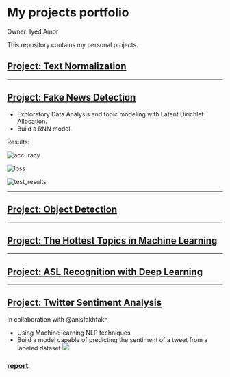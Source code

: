 # My projects portfolio

Owner: Iyed Amor 

This repository contains my personal projects.

## [Project: Text Normalization]()

---

## [Project: Fake News Detection](https://github.com/iyed-01/Fake-News-Detection)
* Exploratory Data Analysis and topic modeling with Latent Dirichlet Allocation.
* Build a RNN model.

Results:

![accuracy](https://github.com/iyed-01/My-projects-portfolio/blob/main/images/accuracy.PNG)

![loss](https://github.com/iyed-01/My-projects-portfolio/blob/main/images/loss.PNG)

![test_results](https://github.com/iyed-01/My-projects-portfolio/blob/main/images/test_results.PNG)

---

## [Project: Object Detection]()

---

## [Project: The Hottest Topics in Machine Learning](https://github.com/iyed-01/The-Hottest-Topics-in-Machine-Learning)

---

## [Project: ASL Recognition with Deep Learning](https://github.com/iyed-01/ASL-Recognition-with-Deep-Learning)

---

## [Project: Twitter Sentiment Analysis](https://github.com/anisfakhfakh/Twitter-sentiment-analysis)
In collaboration with @anisfakhfakh
* Using Machine learning NLP techniques
* Build a model capable of predicting the sentiment of a tweet from a labeled dataset
![](https://github.com/iyed-01/My-projects-portfolio/blob/main/images/sentiment_analysis.PNG)

### [report](https://drive.google.com/file/d/1mQyEo7B1EIN7iaZXUDSzKWji6MVWG37X/view)



